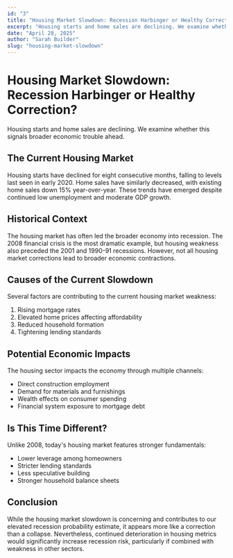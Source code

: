 ```yaml
---
id: "3"
title: "Housing Market Slowdown: Recession Harbinger or Healthy Correction?"
excerpt: "Housing starts and home sales are declining. We examine whether this signals broader economic trouble ahead."
date: "April 28, 2025"
author: "Sarah Builder"
slug: "housing-market-slowdown"
---
```


# Housing Market Slowdown: Recession Harbinger or Healthy Correction?

Housing starts and home sales are declining. We examine whether this signals broader economic trouble ahead.

## The Current Housing Market

Housing starts have declined for eight consecutive months, falling to levels last seen in early 2020. Home sales have similarly decreased, with existing home sales down 15% year-over-year. These trends have emerged despite continued low unemployment and moderate GDP growth.

## Historical Context

The housing market has often led the broader economy into recession. The 2008 financial crisis is the most dramatic example, but housing weakness also preceded the 2001 and 1990-91 recessions. However, not all housing market corrections lead to broader economic contractions.

## Causes of the Current Slowdown

Several factors are contributing to the current housing market weakness:

1. Rising mortgage rates
2. Elevated home prices affecting affordability
3. Reduced household formation
4. Tightening lending standards

## Potential Economic Impacts

The housing sector impacts the economy through multiple channels:

- Direct construction employment
- Demand for materials and furnishings
- Wealth effects on consumer spending
- Financial system exposure to mortgage debt

## Is This Time Different?

Unlike 2008, today's housing market features stronger fundamentals:

- Lower leverage among homeowners
- Stricter lending standards
- Less speculative building
- Stronger household balance sheets

## Conclusion

While the housing market slowdown is concerning and contributes to our elevated recession probability estimate, it appears more like a correction than a collapse. Nevertheless, continued deterioration in housing metrics would significantly increase recession risk, particularly if combined with weakness in other sectors.
